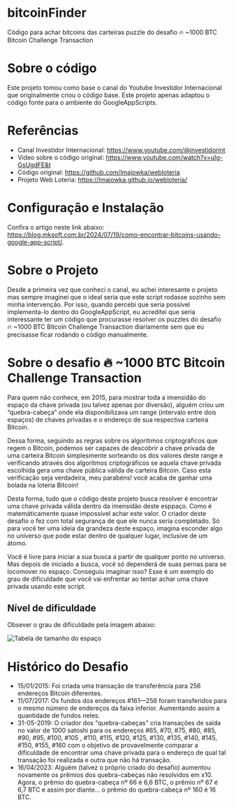 # bitcoinFinder
Código para achar bitcoins das carteiras puzzle do desafio 🔥 ~1000 BTC Bitcoin Challenge Transaction

# Sobre o código

Este projeto tomou como base o canal do Youtube Investidor Internacional que originalmente criou o código base. Este projeto apenas adaptou o código fonte para o ambiente do GoogleAppScripts.

# Referências

* Canal Investidor Internacional: <https://www.youtube.com/@investidorint>
* Video sobre o código original: <https://www.youtube.com/watch?v=uIg-GsUgdFE&t>
* Código original: <https://github.com/lmajowka/webloteria>
* Projeto Web Loteria: <https://lmajowka.github.io/webloteria/>

# Configuração e Instalação

Confira o artigo neste link abaixo:
<https://blog.mksoft.com.br/2024/07/19/como-encontrar-bitcoins-usando-google-app-script/>.

# Sobre o Projeto

Desde a primeira vez que conheci o canal, eu achei interesante o projeto mas sempre imaginei que o ideal seria que este script rodasse sozinho sem minha intervenção. Por isso, quando percebi que seria possível implementa-lo dentro do GoogleAppScript, eu acreditei que seria interessante ter um código que procurasse resolver os puzzles do desafio 🔥 ~1000 BTC Bitcoin Challenge Transaction diariamente sem que eu precisasse ficar rodando o código manualmente.

# Sobre o desafio 🔥 ~1000 BTC Bitcoin Challenge Transaction

Para quem não conhece, em 2015, para mostrar toda a imensidão do espaço da chave privada (ou talvez apenas por diversão), alguém criou um “quebra-cabeça” onde ela disponibilizava um range (intervalo entre dois espaços) de chaves privadas e o endereço de sua respectiva carteira Bitcoin.

Dessa forma, seguindo as regras sobre os algoritimos criptográficos que regem o Bitcoin, podemos ser capazes de descobrir a chave privada de uma carteira Bitcoin simplesmente sorteando os dos valores deste range e verificando através dos algoritmos criptográficos se aquela chave privada escolhida gera uma chave pública válida de carteira Bitcoin. Caso esta verificação seja verdadeira, meu parabéns! você acaba de ganhar uma bolada na loteria Bitcoin!

Desta forma, tudo que o código deste projeto busca resolver é encontrar uma chave privada válida dentro da imensidão deste esppaço. Como é matemáticamente quase impossível achar este valor. O criador deste desafio o fez com total segurança de que ele nunca seria completado. Só para você ter uma ideia da grandeza deste espaço, imagina esconder algo no universo que pode estar dentro de qualquer lugar, inclusive de um átomo. 

Você é livre para iniciar a sua busca a partir de qualquer ponto no universo. Mas depois de iniciado a busca, você só dependerá de suas pernas para se locomover no espaço. Conseguiu imaginar isso? Esse é um exemplo do grau de dificuldade que você vai enfrentar ao tentar achar uma chave privada usando este script. 

## Nível de dificuldade

Obsever o grau de dificuldade pela imagem abaixo:

![Tabela de tamanho do espaço](https://privatekeys.pw/images/puzzles/bitcoin-puzzle-tx.jpg)

# Histórico do Desafio

* 15/01/2015: Foi criada uma transação de transferência para 256 endereços Bitcoin diferentes.
* 11/07/2017: Os fundos dos endereços #161—256 foram transferidos para o mesmo número de endereços da faixa inferior. Aumentando assim a quantidade de fundos neles.
* 31-05-2019: O criador dos "quebra-cabeças" cria transações de saída no valor de 1000 satoshi para os endereços #65, #70, #75, #80, #85, #90, #95, #100, #105 , #110, #115, #120, #125, #130, #135, #140, #145, #150, #155, #160 com o objetivo de provavelmente comparar a dificuldade de encontrar uma chave privada para o endereço de qual tal transação foi realizada e outra que não há transação.
* 16/04/2023: Alguém (talvez o próprio criado do desafio) aumentou novamente os prêmios dos quebra-cabeças não resolvidos em x10. Agora, o prêmio do quebra-cabeça nº 66 é 6,6 BTC, o prêmio nº 67 é 6,7 BTC e assim por diante... o prêmio do quebra-cabeça nº 160 é 16 BTC.